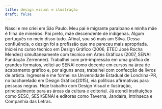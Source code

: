 ```yaml
---
title: design visual e ilustração
draft: false
---
```


Nasci e me criei em São Paulo. Meu pai é migrante paraibano e minha mãe é filha de mineiros. Pai preto, mãe descendente de indígenas. Algum português no meio disso tudo. Afinal, sou só mais um Silva. Dessa confluência, o design foi a profissão que me pareceu mais apropriada. Iniciei no curso técnico em Design Gráfico (2006, ETEC José Rocha Mendes) simultaneamente com técnico em Artes Gráficas (2007, SENAI Fundação Zerrenner). Trabalhei com pré-impressão em uma gráfica de grandes formatos, voltei ao SENAI como docente em cursos na área de acabamento gráfico e, por alguns anos, trabalhei com confecção de livros de artista. Ingressei e me formei na Universidade Estadual de Londrina-PR, no bacharelado em Design Gráfico(2015), via políticas afirmativas para pessoas negras. Hoje trabalho com Design Visual e Ilustração, principalmente para as áreas da cultura e editorial. Já atendi instituições como SESC, SESI/SENAI e editoras como Taverna, Jandaíra, Intrínseca e Companhia das Letras.
